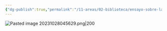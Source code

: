 ```yaml
---
{"dg-publish":true,"permalink":"/11-areas/02-biblioteca/ensayo-sobre-la-ceguera/","noteIcon":""}
---
```


![Pasted image 20231028045629.png|200](/img/user/02%20Image/Pasted%20image%2020231028045629.png)